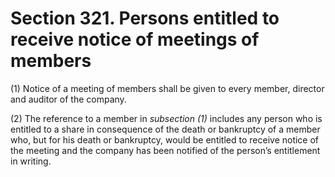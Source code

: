 # Section 321. Persons entitled to receive notice of meetings of members

\(1\) Notice of a meeting of members shall be given to every member, director and auditor of the company.

\(2\) The reference to a member in _subsection \(1\)_ includes any person who is entitled to a share in consequence of the death or bankruptcy of a member who, but for his death or bankruptcy, would be entitled to receive notice of the meeting and the company has been notified of the person’s entitlement in writing.


